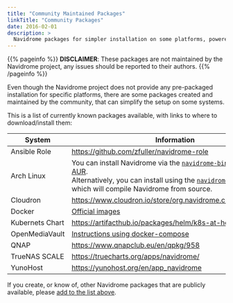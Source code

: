 ```yaml
---
title: "Community Maintained Packages"
linkTitle: "Community Packages"
date: 2016-02-01
description: >
  Navidrome packages for simpler installation on some platforms, powered by You!
---
```


{{% pageinfo %}}
**DISCLAIMER**: These packages are not maintained by the Navidrome project, any issues should be reported to their authors.
{{% /pageinfo %}}

Even though the Navidrome project does not provide any pre-packaged installation for specific platforms, 
there are some packages created and maintained by the community, that can simplify the setup on some systems.

This is a list of currently known packages available, with links to where to download/install them:

| System               | Information |
|------------------------|-|
| Ansible Role           | https://github.com/zfuller/navidrome-role | 
| Arch Linux             | You can install Navidrome via the [`navidrome-bin`](https://aur.archlinux.org/packages/navidrome-bin/) package in the [AUR](https://aur.archlinux.org/). <br/> Alternatively, you can install using the [`navidrome-git`](https://aur.archlinux.org/packages/navidrome-git/) package which will compile Navidrome from source. |
| Cloudron               | https://www.cloudron.io/store/org.navidrome.cloudronapp.html |
| Docker                 | [Official images](/docs/installation/docker)
| Kubernets Chart        | https://artifacthub.io/packages/helm/k8s-at-home/navidrome | 
| OpenMediaVault         | [Instructions using docker-compose](https://forum.openmediavault.org/index.php?thread/36635-how-to-install-navidrome-using-docker-compose-an-airsonic-booksonic-alternative/) |
| QNAP                   | https://www.qnapclub.eu/en/qpkg/958 |
| TrueNAS SCALE          | https://truecharts.org/apps/navidrome/ |
| YunoHost               | https://yunohost.org/en/app_navidrome |


If you create, or know of, other Navidrome packages that are publicly available, please [add to the list above](https://github.com/navidrome/website/edit/master/content/en/docs/Installation/packages.md).
